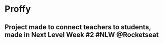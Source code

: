 <p align='center'>
<h1>Proffy</h1>
<h2>Project made to connect teachers to students, made in Next Level Week #2 #NLW @Rocketseat</h2> 
</p>
